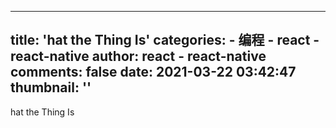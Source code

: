 
---
title: 'hat the Thing Is'
categories: 
    - 编程
    - react - react-native
author: react - react-native
comments: false
date: 2021-03-22 03:42:47
thumbnail: ''
---

<div>   
hat the Thing Is  
</div>
            